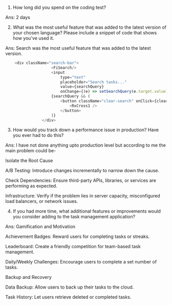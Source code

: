 1. How long did you spend on the coding test?

Ans: 2 days

2. What was the most useful feature that was added to the latest version of your chosen language? Please include a snippet of code that shows how you've used it.

Ans: Search was the most useful feature that was added to the latest version.
```javascript
    <div className="search-bar">
                    <FiSearch/>
                    <input 
                        type="text" 
                        placeholder="Search tasks..." 
                        value={searchQuery}
                        onChange={(e) => setSearchQuery(e.target.value)}/>
                    {searchQuery && (
                        <button className="clear-search" onClick={clearSearch}>
                            <RxCross1 />
                        </button>
                    )}
                </div>
```

3. How would you track down a performance issue in production? Have you ever had to do this?

Ans: I have not done anything upto production level but according to me the main problem could be-

Isolate the Root Cause

A/B Testing: Introduce changes incrementally to narrow down the cause.

Check Dependencies: Ensure third-party APIs, libraries, or services are performing as expected.

Infrastructure: Verify if the problem lies in server capacity, misconfigured load balancers, or network issues.

4. If you had more time, what additional features or improvements would you consider adding to the task management application?

Ans: Gamification and Motivation

Achievement Badges: Reward users for completing tasks or streaks.

Leaderboard: Create a friendly competition for team-based task management.

Daily/Weekly Challenges: Encourage users to complete a set number of tasks.

Backup and Recovery

Data Backup: Allow users to back up their tasks to the cloud.

Task History: Let users retrieve deleted or completed tasks.

